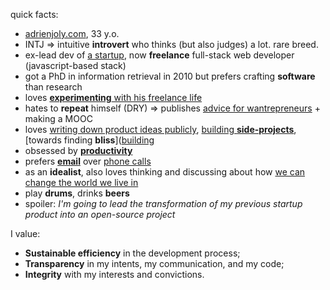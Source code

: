 quick facts:

- [adrienjoly.com](adrienjoly.com), 33 y.o.
- INTJ => intuitive **introvert** who thinks (but also judges) a lot. rare breed.
- ex-lead dev of [a startup](http://whyd.com), now **freelance** full-stack web developer (javascript-based stack)
- got a PhD in information retrieval in 2010 but prefers crafting **software** than research
- loves [**experimenting** with his freelance life](https://medium.com/@adrienjoly/enseignements-apr%C3%A8s-1-an-d-erreurs-en-tant-que-d%C3%A9veloppeur-freelance-916f855efd9b#.nhcgtt461)
- hates to **repeat** himself (DRY) => publishes [advice for wantrepreneurs](http://bit.ly/startupnoob) + making a MOOC
- loves [writing down product ideas publicly](https://www.wunderlist.com/list/131400047), [building **side-projects**](https://medium.com/@adrienjoly/chaque-semaine-1-jour-pour-r%C3%A9aliser-1-id%C3%A9e-f77c9a2b2c74#.9e1coyqj6), [towards finding **bliss**]([building](https://medium.com/@adrienjoly/from-immediate-profitability-to-pleasure-a-shift-of-priorities-3f767253084e#.erf3ine2d)
- obsessed by [**productivity**](https://tinyletter.com/productivity-tips)
- prefers [**email**](https://medium.com/@adrienjoly/why-email-does-not-stink-9267c948f3f9?source=user_profile---------19-) over [phone calls](https://byrslf.co/why-i-don-t-answer-most-phone-calls-4a71e1418854)
- as an **idealist**, also loves thinking and discussing about how [we can change the world we live in](https://medium.com/@adrienjoly/software-development-principles-that-should-also-be-applied-to-our-laws-a35182573d87#.c7gji4m6x)
- play **drums**, drinks **beers**
- spoiler: *I'm going to lead the transformation of my previous startup product into an open-source project*

I value:
- **Sustainable efficiency** in the development process;
- **Transparency** in my intents, my communication, and my code;
- **Integrity** with my interests and convictions.
